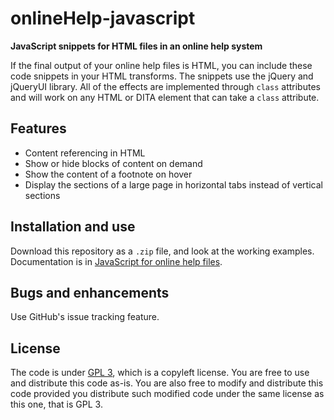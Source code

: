 # onlineHelp-javascript

__JavaScript snippets for HTML files in an online help system__

If the final output of your online help files is HTML, you can include these code snippets in your HTML transforms. The snippets use the jQuery and jQueryUI library. All of the effects are implemented through `class` attributes and will work on any HTML or DITA element that can take a `class` attribute.

## Features

-    Content referencing in HTML
-    Show or hide blocks of content on demand
-    Show the content of a footnote on hover
-    Display the sections of a large page in horizontal tabs instead of vertical sections

## Installation and use

Download this repository as a `.zip` file, and look at the working examples.  Documentation is in [JavaScript for online help files](http://aninditabasu.github.io/onlineHelp-javascript/).

## Bugs and enhancements

Use GitHub's issue tracking feature.

## License

The code is under [GPL 3](https://opensource.org/licenses/GPL-3.0), which is a copyleft license. You are free to use and distribute this code as-is. You are also free to modify and distribute this code provided you distribute such modified code under the same license as this one, that is GPL 3.
